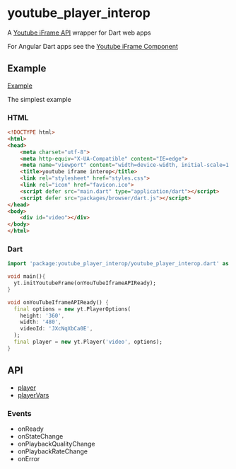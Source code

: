 # youtube_player_interop

A [Youtube iFrame API](https://developers.google.com/youtube/player_parameters) wrapper for Dart web apps

For Angular Dart apps see the [Youtube iFrame Component](https://github.com/rxlabz/angular_youtube_iframe)

## Example

[Example](https://rxlabz.github.io/youtube_player_interop)

The simplest example

### HTML

```html
<!DOCTYPE html>
<html>
<head>
    <meta charset="utf-8">
    <meta http-equiv="X-UA-Compatible" content="IE=edge">
    <meta name="viewport" content="width=device-width, initial-scale=1.0">
    <title>youtube iframe interop</title>
    <link rel="stylesheet" href="styles.css">
    <link rel="icon" href="favicon.ico">
    <script defer src="main.dart" type="application/dart"></script>
    <script defer src="packages/browser/dart.js"></script>
</head>
<body>
    <div id="video"></div>
</body>
</html>

```

### Dart

```dart
import 'package:youtube_player_interop/youtube_player_interop.dart' as yt;

void main(){
  yt.initYoutubeFrame(onYouTubeIframeAPIReady);
}

void onYouTubeIframeAPIReady() {
  final options = new yt.PlayerOptions(
    height: '360',
    width: '480',
    videoId: 'JXcNqXbCa0E',
  );
  final player = new yt.Player('video', options);
}
```

## API

- [player](https://developers.google.com/youtube/iframe_api_reference)
- [playerVars](https://developers.google.com/youtube/player_parameters)

### Events

- onReady
- onStateChange
- onPlaybackQualityChange
- onPlaybackRateChange
- onError
